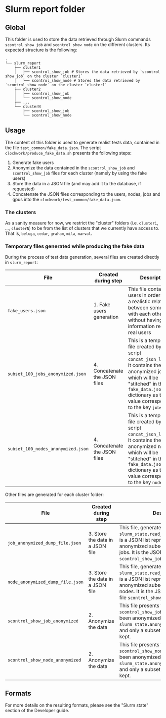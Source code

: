 # Slurm report folder
## Global
This folder is used to store the data retrieved through Slurm commands
`scontrol show job` and `scontrol show node` on the different clusters.
Its expected structure is the following:

```
.
└── slurm_report
    ├── cluster1
    │   ├── scontrol_show_job # Stores the data retrieved by `scontrol show job` on the cluster `cluster1`
    │   └── scontrol_show_node # Stores the data retrieved by `scontrol show node` on the cluster `cluster1`
    ├── cluster2
    │   ├── scontrol_show_job
    │   └── scontrol_show_node
    ├── ...
    └── clusterN
        ├── scontrol_show_job
        └── scontrol_show_node
```

## Usage
The content of this folder is used to generate realist tests data, contained in the file `test_common/fake_data.json`. The script
`clockwork/produce_fake_data.sh` presents the following steps:
1. Generate fake users
2. Anonymize the data contained in the `scontrol_show_job` and `scontrol_show_job`
files for each cluster (namely by using the fake users)
3. Store the data in a JSON file (and may add it to the database, if requested)
4. Concatenate the JSON files corresponding to the users, nodes, jobs and gpus
into the `clockwork/test_common/fake_data.json`.

### The clusters
As a sanity measure for now, we restrict the "cluster" folders (i.e. `cluster1`, ..., `clusterN`) to be from the list of clusters that we currently have access to. That is, `beluga`, `cedar`, `graham`, `mila`, `narval`.

### Temporary files generated while producing the fake data
During the process of test data generation, several files are created directly in `slurm_report`:

| File | Created during step |  Description |
| -- | -- | -- |
| `fake_users.json` | 1. Fake users generation | This file contains fake users in order to keep a realistic relation between some jobs with each other without having information related to real users |
| `subset_100_jobs_anonymized.json` | 4. Concatenate the JSON files | This is a temporary file created by the script `concat_json_lists.py`. It contains the list of anonymized jobs, which will be "stitched" in the `fake_data.json` dictionary as the value corresponding to the key `jobs`. |
| `subset_100_nodes_anonymized.json` | 4. Concatenate the JSON files | This is a temporary file created by the script `concat_json_lists.py`. It contains the list of anonymized nodes, which will be "stitched" in the `fake_data.json` dictionary as the value corresponding to the key `nodes`. |

Other files are generated for each cluster folder:

| File | Created during step |  Description |
| -- | -- | -- |
| `job_anonymized_dump_file.json` | 3. Store the data in a JSON file | This file, generated by the script `slurm_state.read_report_commit_to_db`, is a JSON list representing an anonymized subset of this cluster's jobs. It is the JSON translation of the file `scontrol_show_job_anonymized`. |
| `node_anonymized_dump_file.json` | 3. Store the data in a JSON file | This file, generated by the script `slurm_state.read_report_commit_to_db`, is a JSON list representing an anonymized subset of this cluster's nodes. It is the JSON translation of the file `scontrol_show_node_anonymized`. |
| `scontrol_show_job_anonymized` | 2. Anonymize the data | This file presents the same format as `scontrol_show_job`, but the data have been anonymized by the script `slurm_state.anonymize_scontrol_report`, and only a subset of them has been kept.  |
| `scontrol_show_node_anonymized` | 2. Anonymize the data | This file presents the same format as `scontrol_show_node`, but the data have been anonymized by the script `slurm_state.anonymize_scontrol_report`, and only a subset of them has been kept. |

## Formats
For more details on the resulting formats, please see the "Slurm state" section of the Developer guide.
